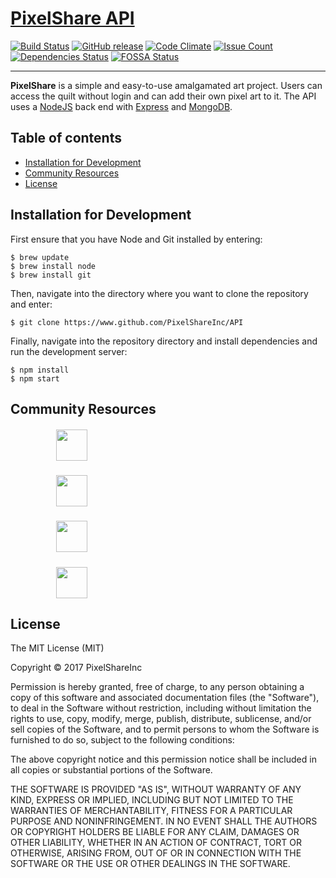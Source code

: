 # [PixelShare API](https://github.com/PixelShareInc/API "PixelShare API")

[![Build Status](https://travis-ci.org/PixelShareInc/API.svg?branch=master)](https://travis-ci.org/PixelShareInc/API)
[![GitHub release](https://img.shields.io/github/release/PixelShareInc/pixelshare.svg)]()
[![Code Climate](https://codeclimate.com/github/PixelShareInc/API/badges/gpa.svg)](https://codeclimate.com/github/PixelShareInc/API)
[![Issue Count](https://codeclimate.com/github/PixelShareInc/API/badges/issue_count.svg)](https://codeclimate.com/github/PixelShareInc/API)
[![Dependencies Status](https://david-dm.org/PixelShareInc/API.svg)](https://david-dm.org/PixelShareInc/API)
[![FOSSA Status](https://app.fossa.io/api/projects/git%2Bgithub.com%2FPixelShareInc%2FAPI.svg?type=shield)](https://app.fossa.io/projects/git%2Bgithub.com%2FPixelShareInc%2FAPI?ref=badge_shield)

---

**PixelShare** is a simple and easy-to-use amalgamated art project. Users can access the quilt without login and can add their own pixel art to it. The API uses a [NodeJS](https://nodejs.org) back end with [Express](https://expressjs.com) and [MongoDB](https://mongodb.com).  

## Table of contents

- [Installation for Development](#Installation)
- [Community Resources](#Resources)
- [License](#License)

## <a name="Installation"><a>Installation for Development

First ensure that you have Node and Git installed by entering:

```
$ brew update
$ brew install node
$ brew install git
```

Then, navigate into the directory where you want to clone the repository and enter:

```
$ git clone https://www.github.com/PixelShareInc/API
```

Finally, navigate into the repository directory and install dependencies and run the development server:

```
$ npm install
$ npm start
```

## <a name="Resources"><a>Community Resources


##### &emsp;&emsp;&emsp;&emsp;&emsp; [<img src="https://upload.wikimedia.org/wikipedia/commons/thumb/7/7e/Node.js_logo_2015.svg/591px-Node.js_logo_2015.svg.png" height="50" align="top">](https://nodejs.org)
##### &emsp;&emsp;&emsp;&emsp;&emsp; [<img src="http://www.amt.in/img/services/express.png" height="50" align="top">](https://expressjs.com)
##### &emsp;&emsp;&emsp;&emsp;&emsp; [<img src="https://jwt.io/assets/logo.svg" height="50" align="top">](http://www.jwt.io)
##### &emsp;&emsp;&emsp;&emsp;&emsp; [<img src="https://webassets.mongodb.com/_com_assets/cms/MongoDB-Logo-5c3a7405a85675366beb3a5ec4c032348c390b3f142f5e6dddf1d78e2df5cb5c.png" height="50" align="top">](https://mongodb.com)

## <a name="License"><a>License

The MIT License (MIT)

Copyright &copy; 2017 PixelShareInc

Permission is hereby granted, free of charge, to any person obtaining a copy of this software and associated documentation files (the "Software"), to deal in the Software without restriction, including without limitation the rights to use, copy, modify, merge, publish, distribute, sublicense, and/or sell copies of the Software, and to permit persons to whom the Software is furnished to do so, subject to the following conditions:

The above copyright notice and this permission notice shall be included in all copies or substantial portions of the Software.

THE SOFTWARE IS PROVIDED "AS IS", WITHOUT WARRANTY OF ANY KIND, EXPRESS OR IMPLIED, INCLUDING BUT NOT LIMITED TO THE WARRANTIES OF MERCHANTABILITY, FITNESS FOR A PARTICULAR PURPOSE AND NONINFRINGEMENT. IN NO EVENT SHALL THE AUTHORS OR COPYRIGHT HOLDERS BE LIABLE FOR ANY CLAIM, DAMAGES OR OTHER LIABILITY, WHETHER IN AN ACTION OF CONTRACT, TORT OR OTHERWISE, ARISING FROM, OUT OF OR IN CONNECTION WITH THE SOFTWARE OR THE USE OR OTHER DEALINGS IN THE SOFTWARE.
